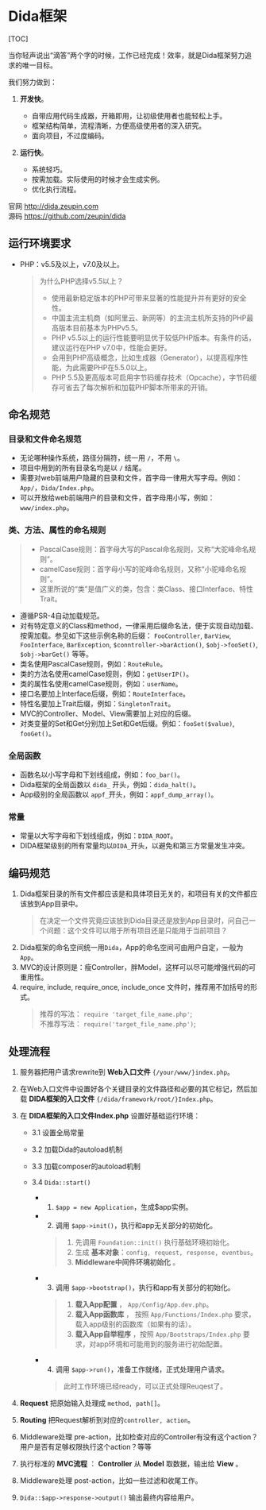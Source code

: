 # Dida框架

[TOC]

当你轻声说出“滴答”两个字的时候，工作已经完成！效率，就是Dida框架努力追求的唯一目标。

我们努力做到：

1. **开发快**。
    * 自带应用代码生成器，开箱即用，让初级使用者也能轻松上手。
    * 框架结构简单，流程清晰，方便高级使用者的深入研究。
    * 面向项目，不过度编码。

2. **运行快**。
    * 系统轻巧。
    * 按需加载。实际使用的时候才会生成实例。
    * 优化执行流程。

官网 <http://dida.zeupin.com>  
源码 <https://github.com/zeupin/dida>


## 运行环境要求

* PHP：v5.5及以上，v7.0及以上。
    > 为什么PHP选择v5.5以上？
    > * 使用最新稳定版本的PHP可带来显著的性能提升并有更好的安全性。
    > * 中国主流主机商（如阿里云、新网等）的主流主机所支持的PHP最高版本目前基本为PHPv5.5。
    > * PHP v5.5以上的运行性能要明显优于较低PHP版本。有条件的话，建议运行在PHP v7.0中，性能会更好。
    > * 会用到PHP高级概念，比如生成器（Generator），以提高程序性能，为此需要PHP在5.5.0以上。
    > * PHP 5.5及更高版本可启用字节码缓存技术（Opcache），字节码缓存可省去了每次解析和加载PHP脚本所带来的开销。

## 命名规范

### 目录和文件命名规范

* 无论哪种操作系统，路径分隔符，统一用 `/`，不用 `\`。
* 项目中用到的所有目录名均是以 `/` 结尾。
* 需要对web前端用户隐藏的目录和文件，首字母一律用大写字母。例如：`App/`，`Dida/Index.php`。
* 可以开放给web前端用户的目录和文件，首字母用小写，例如：`www/index.php`。

### 类、方法、属性的命名规则

> * PascalCase规则：首字母大写的Pascal命名规则，又称“大驼峰命名规则”。
> * camelCase规则：首字母小写的驼峰命名规则，又称“小驼峰命名规则”。
> * 这里所说的“类”是值广义的类，包含：类Class、接口Interface、特性Trait。

* 遵循PSR-4自动加载规范。
* 对有特定意义的Class和method，一律采用后缀命名法，便于实现自动加载、按需加载。参见如下这些示例名称的后缀： `FooController`, `BarView`, `FooInterface`, `BarException`, `$conntroller->barAction()`, `$obj->fooSet()`, `$obj->barGet()` 等等。
* 类名使用PascalCase规则，例如：`RouteRule`。
* 类的方法名使用camelCase规则，例如：`getUserIP()`。
* 类的属性名使用camelCase规则，例如：`userName`。
* 接口名要加上Interface后缀，例如：`RouteInterface`。
* 特性名要加上Trait后缀，例如：`SingletonTrait`。
* MVC的Controller、Model、View需要加上对应的后缀。
* 对类变量的Set和Get分别加上Set和Get后缀。例如：`fooSet($value)`, `fooGet()`。

### 全局函数

* 函数名以小写字母和下划线组成，例如：`foo_bar()`。
* Dida框架的全局函数以 `dida_` 开头，例如：`dida_halt()`。
* App级别的全局函数以 `appf_`开头，例如：`appf_dump_array()`。

### 常量

* 常量以大写字母和下划线组成，例如：`DIDA_ROOT`。
* DIDA框架级别的所有常量均以`DIDA_`开头，以避免和第三方常量发生冲突。

## 编码规范

1. Dida框架目录的所有文件都应该是和具体项目无关的，和项目有关的文件都应该放到App目录中。
    > 在决定一个文件究竟应该放到Dida目录还是放到App目录时，问自己一个问题：这个文件可以用于所有项目还是只能用于当前项目？
2. Dida框架的命名空间统一用`Dida`，App的命名空间可由用户自定，一般为`App`。
3. MVC的设计原则是：瘦Controller，胖Model，这样可以尽可能增强代码的可重用性。
4. require, include, require_once, include_once 文件时，推荐用不加括号的形式。
    > 推荐的写法： `require 'target_file_name.php'`;  
    > 不推荐写法： `require('target_file_name.php')`;  

## 处理流程

1. 服务器把用户请求rewrite到 **Web入口文件** `{/your/www/}index.php`。

2. 在Web入口文件中设置好各个关键目录的文件路径和必要的其它标记，然后加载 **DIDA框架的入口文件** `{/dida/framework/root/}Index.php`。

3. 在 **DIDA框架的入口文件Index.php** 设置好基础运行环境：

    - 3.1 设置全局常量

    - 3.2 加载Dida的autoload机制

    - 3.3 加载composer的autoload机制

    - 3.4 `Dida::start()`
	    * 1) `$app = new Application`，生成$app实例。

	    * 2) 调用 `$app->init()`，执行和app无关部分的初始化。
            > 1. 先调用 `Foundation::init()` 执行基础环境初始化。
            > 2. 生成 **基本对象**：`config, request, response, eventbus`。
            > 3. **Middleware中间件环境初始化** 。

        * 3) 调用 `$app->bootstrap()`，执行和app有关部分的初始化。
            > 1. **载入App配置** ， `App/Config/App.dev.php`。
            > 2. **载入App函数库** ， 按照 `App/Functions/Index.php` 要求，载入app级别的函数库（如果有的话）。
            > 3. **载入App自举程序** ，按照 `App/Bootstraps/Index.php` 要求，对app环境和可能用到的服务进行初始配置。

        * 4) 调用 `$app->run()`，准备工作就绪，正式处理用户请求。
            > 此时工作环境已经ready，可以正式处理Reuqest了。

7. **Request** 把原始输入处理成 `method, path[]`。

8. **Routing** 把Request解析到对应的`controller, action`。

9.  Middleware处理 pre-action，比如检查对应的Controller有没有这个action？用户是否有足够权限执行这个action？等等

10. 执行标准的 **MVC流程** ： **Controller** 从 **Model** 取数据，输出给 **View** 。

11. Middleware处理 post-action，比如一些过滤和收尾工作。

12. `Dida::$app->response->output()` 输出最终内容给用户。

